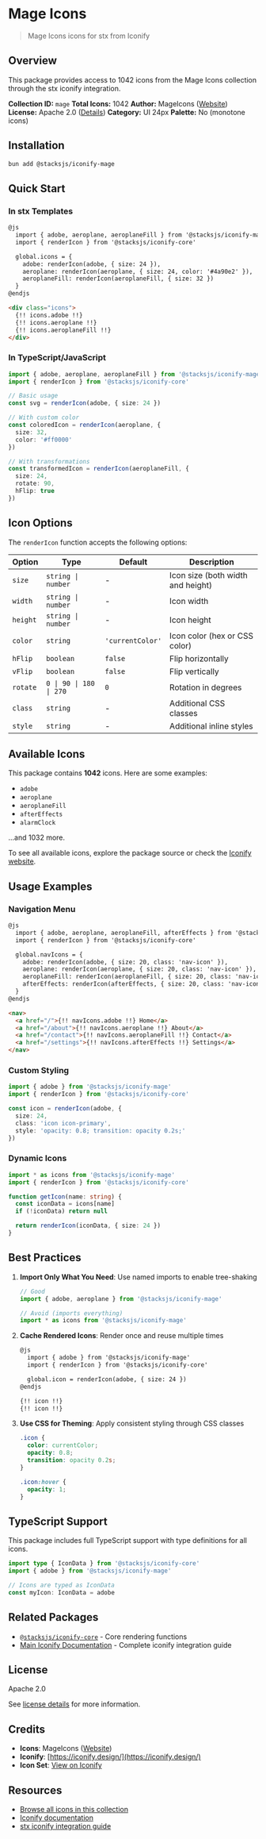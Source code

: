 # Mage Icons

> Mage Icons icons for stx from Iconify

## Overview

This package provides access to 1042 icons from the Mage Icons collection through the stx iconify integration.

**Collection ID:** `mage`
**Total Icons:** 1042
**Author:** MageIcons ([Website](https://github.com/Mage-Icons/mage-icons))
**License:** Apache 2.0 ([Details](https://github.com/Mage-Icons/mage-icons/blob/main/License.txt))
**Category:** UI 24px
**Palette:** No (monotone icons)

## Installation

```bash
bun add @stacksjs/iconify-mage
```

## Quick Start

### In stx Templates

```html
@js
  import { adobe, aeroplane, aeroplaneFill } from '@stacksjs/iconify-mage'
  import { renderIcon } from '@stacksjs/iconify-core'

  global.icons = {
    adobe: renderIcon(adobe, { size: 24 }),
    aeroplane: renderIcon(aeroplane, { size: 24, color: '#4a90e2' }),
    aeroplaneFill: renderIcon(aeroplaneFill, { size: 32 })
  }
@endjs

<div class="icons">
  {!! icons.adobe !!}
  {!! icons.aeroplane !!}
  {!! icons.aeroplaneFill !!}
</div>
```

### In TypeScript/JavaScript

```typescript
import { adobe, aeroplane, aeroplaneFill } from '@stacksjs/iconify-mage'
import { renderIcon } from '@stacksjs/iconify-core'

// Basic usage
const svg = renderIcon(adobe, { size: 24 })

// With custom color
const coloredIcon = renderIcon(aeroplane, {
  size: 32,
  color: '#ff0000'
})

// With transformations
const transformedIcon = renderIcon(aeroplaneFill, {
  size: 24,
  rotate: 90,
  hFlip: true
})
```

## Icon Options

The `renderIcon` function accepts the following options:

| Option | Type | Default | Description |
|--------|------|---------|-------------|
| `size` | `string \| number` | - | Icon size (both width and height) |
| `width` | `string \| number` | - | Icon width |
| `height` | `string \| number` | - | Icon height |
| `color` | `string` | `'currentColor'` | Icon color (hex or CSS color) |
| `hFlip` | `boolean` | `false` | Flip horizontally |
| `vFlip` | `boolean` | `false` | Flip vertically |
| `rotate` | `0 \| 90 \| 180 \| 270` | `0` | Rotation in degrees |
| `class` | `string` | - | Additional CSS classes |
| `style` | `string` | - | Additional inline styles |

## Available Icons

This package contains **1042** icons. Here are some examples:

- `adobe`
- `aeroplane`
- `aeroplaneFill`
- `afterEffects`
- `alarmClock`

...and 1032 more.

To see all available icons, explore the package source or check the [Iconify website](https://icon-sets.iconify.design/mage/).

## Usage Examples

### Navigation Menu

```html
@js
  import { adobe, aeroplane, aeroplaneFill, afterEffects } from '@stacksjs/iconify-mage'
  import { renderIcon } from '@stacksjs/iconify-core'

  global.navIcons = {
    adobe: renderIcon(adobe, { size: 20, class: 'nav-icon' }),
    aeroplane: renderIcon(aeroplane, { size: 20, class: 'nav-icon' }),
    aeroplaneFill: renderIcon(aeroplaneFill, { size: 20, class: 'nav-icon' }),
    afterEffects: renderIcon(afterEffects, { size: 20, class: 'nav-icon' })
  }
@endjs

<nav>
  <a href="/">{!! navIcons.adobe !!} Home</a>
  <a href="/about">{!! navIcons.aeroplane !!} About</a>
  <a href="/contact">{!! navIcons.aeroplaneFill !!} Contact</a>
  <a href="/settings">{!! navIcons.afterEffects !!} Settings</a>
</nav>
```

### Custom Styling

```typescript
import { adobe } from '@stacksjs/iconify-mage'
import { renderIcon } from '@stacksjs/iconify-core'

const icon = renderIcon(adobe, {
  size: 24,
  class: 'icon icon-primary',
  style: 'opacity: 0.8; transition: opacity 0.2s;'
})
```

### Dynamic Icons

```typescript
import * as icons from '@stacksjs/iconify-mage'
import { renderIcon } from '@stacksjs/iconify-core'

function getIcon(name: string) {
  const iconData = icons[name]
  if (!iconData) return null

  return renderIcon(iconData, { size: 24 })
}
```

## Best Practices

1. **Import Only What You Need**: Use named imports to enable tree-shaking
   ```typescript
   // Good
   import { adobe, aeroplane } from '@stacksjs/iconify-mage'

   // Avoid (imports everything)
   import * as icons from '@stacksjs/iconify-mage'
   ```

2. **Cache Rendered Icons**: Render once and reuse multiple times
   ```html
   @js
     import { adobe } from '@stacksjs/iconify-mage'
     import { renderIcon } from '@stacksjs/iconify-core'

     global.icon = renderIcon(adobe, { size: 24 })
   @endjs

   {!! icon !!}
   {!! icon !!}
   ```

3. **Use CSS for Theming**: Apply consistent styling through CSS classes
   ```css
   .icon {
     color: currentColor;
     opacity: 0.8;
     transition: opacity 0.2s;
   }

   .icon:hover {
     opacity: 1;
   }
   ```

## TypeScript Support

This package includes full TypeScript support with type definitions for all icons.

```typescript
import type { IconData } from '@stacksjs/iconify-core'
import { adobe } from '@stacksjs/iconify-mage'

// Icons are typed as IconData
const myIcon: IconData = adobe
```

## Related Packages

- [`@stacksjs/iconify-core`](../iconify-core) - Core rendering functions
- [Main Iconify Documentation](../../docs/iconify.md) - Complete iconify integration guide

## License

Apache 2.0

See [license details](https://github.com/Mage-Icons/mage-icons/blob/main/License.txt) for more information.

## Credits

- **Icons**: MageIcons ([Website](https://github.com/Mage-Icons/mage-icons))
- **Iconify**: [https://iconify.design/](https://iconify.design/)
- **Icon Set**: [View on Iconify](https://icon-sets.iconify.design/mage/)

## Resources

- [Browse all icons in this collection](https://icon-sets.iconify.design/mage/)
- [Iconify documentation](https://iconify.design/docs/)
- [stx iconify integration guide](../../docs/iconify.md)
